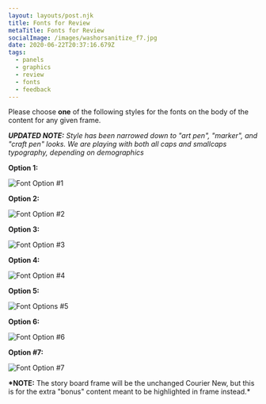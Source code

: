 ```yaml
---
layout: layouts/post.njk
title: Fonts for Review
metaTitle: Fonts for Review
socialImage: /images/washorsanitize_f7.jpg
date: 2020-06-22T20:37:16.679Z
tags:
  - panels
  - graphics
  - review
  - fonts
  - feedback
---
```

Please choose **one** of the following styles for the fonts on the body of the content for any given frame.

***UPDATED NOTE:** Style has been narrowed down to "art pen", "marker", and "craft pen" looks. We are playing with both all caps and smallcaps typography, depending on demographics*

**Option 1:**

![Font Option #1](/images/washorsanitize_f2.jpg "Font Option #1")

**Option 2:**

![Font Option #2](/images/washorsanitize_f2.jpg "Font Option #2")

**Option 3:**

![Font Option #3](/images/washorsanitize_f3.jpg "Font Option #3")

**Option 4:**

![Font Option #4](/images/washorsanitize_f4.jpg "Font Option #4")

**Option 5:**

![Font Options #5](/images/washorsanitize_f5.jpg "Font Options #5")

**Option 6:**

![Font Option #6](/images/washorsanitize_f6.jpg "Font Option #6")

**Option #7:**

![Font Option #7](/images/washorsanitize_f7.jpg "Font Option #7")

**\*NOTE:** The story board frame will be the unchanged Courier New, but this is for the extra "bonus" content meant to be highlighted in frame instead.*